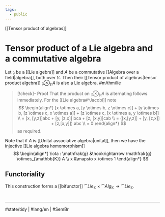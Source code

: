 ```yaml
---
tags:
  - public
---
```

[[Tensor product of algebras]]
# Tensor product of a Lie algebra and a commutative algebra

Let $\mathfrak{g}$ be a [[Lie algebra]] and $A$ be a commutative [[Algebra over a field|algebra]], both over $\mathbb{K}$.
Then their [[Tensor product of algebras|tensor product algebra]] $\mathfrak{g} \otimes_{\mathbb{K}} A$ is also a Lie algebra. #m/thm/lie

> [!check]- Proof
> That the product on $\mathfrak{g} \otimes_{\mathbb{K}} A$ is alternating follows immediately.
> For the [[Lie algebra#^Jacobi]] note
> $$
> \begin{align*}
> [x \otimes a, [y \otimes b, z \otimes c]] + [y \otimes b, [z \otimes c, x \otimes a]] + [z \otimes c, [x \otimes a, y \otimes b]] \\
> = [x, [y,z]]abc + [y, [z,x]] bca + [z, [x,y]]cab \\
> = ([x,[y,z]] + [y, [z,x]] + [z,[x,y]]) abc \\
> = 0
> \end{align*}
> $$
> as required.
> <span class="QED"/>

Note that if $A$ is [[Unital associative algebra|unital]], then we have the injective [[Lie algebra homomorphism]]
$$
\begin{align*}
\iota : \mathfrak{g} &\hookrightarrow \mathfrak{g} \otimes_{\mathbb{K}} A \\
x &\mapsto x \otimes 1
\end{align*}
$$

## Functoriality

This construction forms a [[bifunctor]] $\cat{Lie}_{\mathbb{K}} \times \cat{Alg}_{\mathbb{K}} \to \cat{Lie}_{\mathbb{K}}$.

#
---
#state/tidy | #lang/en | #SemBr
